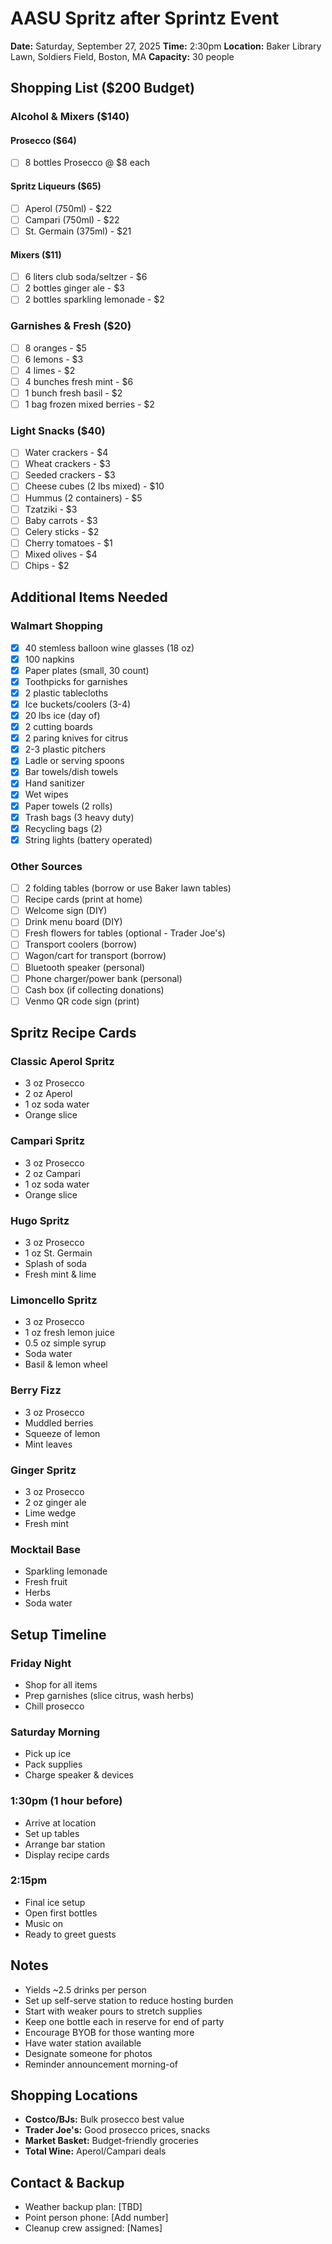 # AASU Spritz after Sprintz Event
**Date:** Saturday, September 27, 2025
**Time:** 2:30pm
**Location:** Baker Library Lawn, Soldiers Field, Boston, MA
**Capacity:** 30 people

## Shopping List ($200 Budget)

### Alcohol & Mixers ($140)

#### Prosecco ($64)
- [ ] 8 bottles Prosecco @ $8 each

#### Spritz Liqueurs ($65)
- [ ] Aperol (750ml) - $22
- [ ] Campari (750ml) - $22
- [ ] St. Germain (375ml) - $21

#### Mixers ($11)
- [ ] 6 liters club soda/seltzer - $6
- [ ] 2 bottles ginger ale - $3
- [ ] 2 bottles sparkling lemonade - $2

### Garnishes & Fresh ($20)
- [ ] 8 oranges - $5
- [ ] 6 lemons - $3
- [ ] 4 limes - $2
- [ ] 4 bunches fresh mint - $6
- [ ] 1 bunch fresh basil - $2
- [ ] 1 bag frozen mixed berries - $2

### Light Snacks ($40)
- [ ] Water crackers - $4
- [ ] Wheat crackers - $3
- [ ] Seeded crackers - $3
- [ ] Cheese cubes (2 lbs mixed) - $10
- [ ] Hummus (2 containers) - $5
- [ ] Tzatziki - $3
- [ ] Baby carrots - $3
- [ ] Celery sticks - $2
- [ ] Cherry tomatoes - $1
- [ ] Mixed olives - $4
- [ ] Chips - $2

## Additional Items Needed

### Walmart Shopping
- [x] 40 stemless balloon wine glasses (18 oz)
- [x] 100 napkins
- [x] Paper plates (small, 30 count)
- [x] Toothpicks for garnishes
- [x] 2 plastic tablecloths
- [x] Ice buckets/coolers (3-4)
- [x] 20 lbs ice (day of)
- [x] 2 cutting boards
- [x] 2 paring knives for citrus
- [x] 2-3 plastic pitchers
- [x] Ladle or serving spoons
- [x] Bar towels/dish towels
- [x] Hand sanitizer
- [x] Wet wipes
- [x] Paper towels (2 rolls)
- [x] Trash bags (3 heavy duty)
- [x] Recycling bags (2)
- [x] String lights (battery operated)

### Other Sources
- [ ] 2 folding tables (borrow or use Baker lawn tables)
- [ ] Recipe cards (print at home)
- [ ] Welcome sign (DIY)
- [ ] Drink menu board (DIY)
- [ ] Fresh flowers for tables (optional - Trader Joe's)
- [ ] Transport coolers (borrow)
- [ ] Wagon/cart for transport (borrow)
- [ ] Bluetooth speaker (personal)
- [ ] Phone charger/power bank (personal)
- [ ] Cash box (if collecting donations)
- [ ] Venmo QR code sign (print)

## Spritz Recipe Cards

### Classic Aperol Spritz
- 3 oz Prosecco
- 2 oz Aperol
- 1 oz soda water
- Orange slice

### Campari Spritz
- 3 oz Prosecco
- 2 oz Campari
- 1 oz soda water
- Orange slice

### Hugo Spritz
- 3 oz Prosecco
- 1 oz St. Germain
- Splash of soda
- Fresh mint & lime

### Limoncello Spritz
- 3 oz Prosecco
- 1 oz fresh lemon juice
- 0.5 oz simple syrup
- Soda water
- Basil & lemon wheel

### Berry Fizz
- 3 oz Prosecco
- Muddled berries
- Squeeze of lemon
- Mint leaves

### Ginger Spritz
- 3 oz Prosecco
- 2 oz ginger ale
- Lime wedge
- Fresh mint

### Mocktail Base
- Sparkling lemonade
- Fresh fruit
- Herbs
- Soda water

## Setup Timeline

### Friday Night
- Shop for all items
- Prep garnishes (slice citrus, wash herbs)
- Chill prosecco

### Saturday Morning
- Pick up ice
- Pack supplies
- Charge speaker & devices

### 1:30pm (1 hour before)
- Arrive at location
- Set up tables
- Arrange bar station
- Display recipe cards

### 2:15pm
- Final ice setup
- Open first bottles
- Music on
- Ready to greet guests

## Notes
- Yields ~2.5 drinks per person
- Set up self-serve station to reduce hosting burden
- Start with weaker pours to stretch supplies
- Keep one bottle each in reserve for end of party
- Encourage BYOB for those wanting more
- Have water station available
- Designate someone for photos
- Reminder announcement morning-of

## Shopping Locations
- **Costco/BJs:** Bulk prosecco best value
- **Trader Joe's:** Good prosecco prices, snacks
- **Market Basket:** Budget-friendly groceries
- **Total Wine:** Aperol/Campari deals

## Contact & Backup
- Weather backup plan: [TBD]
- Point person phone: [Add number]
- Cleanup crew assigned: [Names]